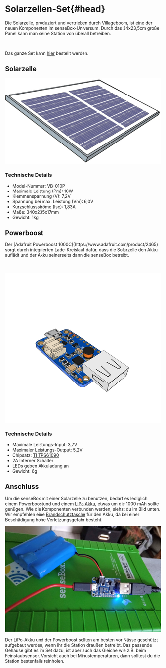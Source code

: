 # Solarzellen-Set{#head}

<div class="description">
Die Solarzelle, produziert und vertrieben durch Villageboom, ist eine der neuen Komponenten im senseBox-Universum. Durch das 34x23,5cm große Panel kann man seine Station von überall betreiben.
</div>
<div class="line">
    <br>
    <br>
</div>

Das ganze Set kann [hier](https://sensebox.kaufen/product/solar-set) bestellt werden.

## Solarzelle

![Die Solarzelle](https://github.com/sensebox/resources/raw/master/gitbook_pictures/solar_top.png)

### Technische Details
   * Model-Nummer: VB-010P
   * Maximale Leistung (Pm): 10W
   * Klemmenspannung (V): 7,2V
   * Spannung bei max. Leistung (Vm): 6,0V
   * Kurzschlussströme (Isc): 1,83A
   * Maße: 340x235x17mm
   * Gewicht: 1kg

## Powerboost
<div class="description">
Der [Adafruit Powerboost 1000C](https://www.adafruit.com/product/2465) sorgt durch integrierten Lade-Kreislauf dafür, dass die Solarzelle den Akku auflädt und der Akku seinerseits dann die senseBox betreibt.
</div>
<div class="line">
    <br>
    <br>
</div>

![Powerboost 1000C](https://github.com/sensebox/resources/raw/master/gitbook_pictures/powerboost-top.png)

### Technische Details
   * Maximale Leistungs-Input: 3,7V 
   * Maximaler Leistungs-Output: 5,2V
   * Chipsatz: [TI TPS61090](http://www.ti.com/product/TPS61090/description)
   * 2A Interner Schalter
   * LEDs geben Akkuladung an
   * Gewicht: 6g

## Anschluss

Um die senseBox mit einer Solarzelle zu benutzen, bedarf es lediglich einem Powerboostund und einem [LiPo Akku](https://eckstein-shop.de/LiPo-Akku-Lithium-Ion-Polymer-Batterie-37V-2000mAh-JST-PH-Connector), etwas um die 1000 mAh sollte genügen. Wie die Komponenten verbunden werden, siehst du im Bild unten. Wir empfehlen eine [Brandschutztasche](https://www.amazon.de/Jamara-141360-LiPo-Guard-Lipobrandschutztasche/dp/B003OFCUIS/ref=sr_1_18?keywords=LIPO+TRESOR&qid=1556284975&s=gateway&sr=8-18) für den Akku, da bei einer Beschädigung hohe Verletzungsgefahr besteht.

![Powerboost Aufbau](https://github.com/sensebox/resources/raw/master/gitbook_pictures/solar_powerboost.jpg)

<div class="box_warning">
    <i class="fa fa-exclamation-circle fa-fw" aria-hidden="true" style="color: #f0ad4e"></i>
    Der LiPo-Akku und der Powerboost sollten am besten vor Nässe geschützt aufgebaut werden, wenn ihr die Station draußen betreibt. Das passende Gehäuse gibt es im Set dazu, ist aber auch das Gleiche wie z.B. beim Feinstaubsensor. Vorsicht auch bei Minustemperaturen, dann solltest du die Station bestenfalls reinholen.
</div>